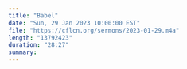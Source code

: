 ```yaml
---
title: "Babel"
date: "Sun, 29 Jan 2023 10:00:00 EST"
file: "https://cflcn.org/sermons/2023-01-29.m4a"
length: "13792423"
duration: "28:27"
summary: 
---
```

